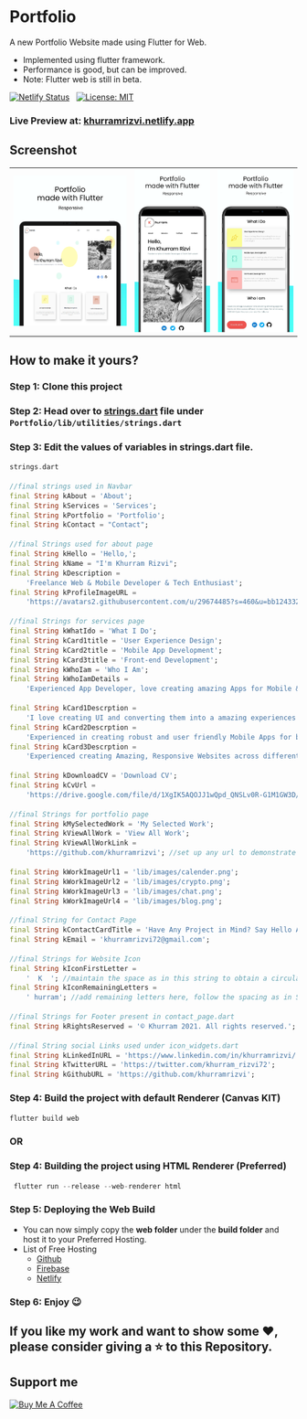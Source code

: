 # Portfolio 

A new Portfolio Website made using Flutter for Web.
* Implemented using flutter framework.
* Performance is good, but can be improved.
* Note: Flutter web is still in beta.

[![Netlify Status](https://api.netlify.com/api/v1/badges/641c1d32-a167-4e6e-bb1c-3d78dde8aa6d/deploy-status)](https://app.netlify.com/sites/khurramrizvi/deploys)   &nbsp; [![License: MIT](https://img.shields.io/badge/License-MIT-yellow.svg)](https://opensource.org/licenses/MIT)

### Live Preview at: <a href='https://khurramrizvi.netlify.app'>khurramrizvi.netlify.app</a>


## Screenshot
<table>
   <tr>
      <td><img src='demo/ss_tab.png' width=480></td>
      <td><img src='demo/ss_mob1.png' width=320></td>
      <td><img src='demo/ss_mob2.png' width=320></td>
   </tr>
 </table>

 
 ## How to make it yours? 

### Step 1: Clone this project
### Step 2: Head over to <a href='https://github.com/khurramrizvi/Portfolio/blob/main/lib/utilities/strings.dart'>strings.dart</a> file under ```Portfolio/lib/utilities/strings.dart ```
### Step 3: Edit the values of variables in strings.dart file.

``` dart
strings.dart

//final strings used in Navbar
final String kAbout = 'About';
final String kServices = 'Services';
final String kPortfolio = 'Portfolio';
final String kContact = "Contact";

//final Strings used for about page
final String kHello = 'Hello,';
final String kName = "I'm Khurram Rizvi";
final String kDescription =
    'Freelance Web & Mobile Developer & Tech Enthusiast';
final String kProfileImageURL =
    'https://avatars2.githubusercontent.com/u/29674485?s=460&u=bb124332a205ec974d682e384facc441b9fb07ac&v=4';

//final Strings for services page
final String kWhatIdo = 'What I Do';
final String kCard1title = 'User Experience Design';
final String kCard2title = 'Mobile App Development';
final String kCard3title = 'Front-end Development';
final String kWhoIam = 'Who I Am';
final String kWhoIamDetails =
    'Experienced App Developer, love creating amazing Apps for Mobile && Web across different Screen Sizes, Fan of Amazing UI/UX && Open-Source Lover and Contributor';

final String kCard1Descrption =
    'I love creating UI and converting them into a amazing experiences using mobile and web technologies';
final String kCard2Descrption =
    'Experienced in creating robust and user friendly Mobile Apps for both Android and iOS Platforms';
final String kCard3Descrption =
    'Experienced creating Amazing, Responsive Websites across different Screen Sizes';

final String kDownloadCV = 'Download CV';
final String kCvUrl =
    'https://drive.google.com/file/d/1XgIK5AQOJJ1wQpd_QNSLv0R-G1M1GW3D/view?usp=sharing';

//final Strings for portfolio page
final String kMySelectedWork = 'My Selected Work';
final String kViewAllWork = 'View All Work';
final String kViewAllWorkLink =
    'https://github.com/khurramrizvi'; //set up any url to demonstrate all your work, I am setting my github url

final String kWorkImageUrl1 = 'lib/images/calender.png';
final String kWorkImageUrl2 = 'lib/images/crypto.png';
final String kWorkImageUrl3 = 'lib/images/chat.png';
final String kWorkImageUrl4 = 'lib/images/blog.png';

//final String for Contact Page
final String kContactCardTitle = 'Have Any Project in Mind? Say Hello At';
final String kEmail = 'khurramrizvi72@gmail.com';

//final Strings for Website Icon
final String kIconFirstLetter =
    '  K  '; //maintain the space as in this string to obtain a circular shape of Icon
final String kIconRemainingLetters =
    ' hurram'; //add remaining letters here, follow the spacing as in String at start

//final Strings for Footer present in contact_page.dart
final String kRightsReserved = '© Khurram 2021. All rights reserved.';

//final String social Links used under icon_widgets.dart
final String kLinkedInURL = 'https://www.linkedin.com/in/khurramrizvi/';
final String kTwitterURL = 'https://twitter.com/khurram_rizvi72';
final String kGithubURL = 'https://github.com/khurramrizvi';
```

### Step 4: Build the project with default Renderer (Canvas KIT)

 ``` dart
 flutter build web
 ```
 
### OR

### Step 4: Building the project using HTML Renderer (Preferred)
``` dart
 flutter run --release --web-renderer html
```
### Step 5: Deploying the Web Build
* You can now simply copy the <b>web folder</b> under the <b>build folder</b> and host it to your Preferred Hosting.
* List of Free Hosting
   * <a href='https://github.com'>Github</a>
   * <a href = 'https://firebase.google.com/products/hosting'>Firebase</a>
   * <a href = 'https://www.netlify.com/'>Netlify</a>
   
 ### Step 6: Enjoy 😉
 
## If you like my work and want to show some ❤️, please consider giving a ⭐️ to this Repository.

## Support me
 [![Buy Me A Coffee](https://cdn.buymeacoffee.com/buttons/v2/default-yellow.png)](https://www.buymeacoffee.com/khurramrizvi)


 

